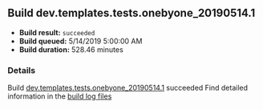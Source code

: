 ## Build dev.templates.tests.onebyone_20190514.1
- **Build result:** `succeeded`
- **Build queued:** 5/14/2019 5:00:00 AM
- **Build duration:** 528.46 minutes
### Details
Build [dev.templates.tests.onebyone_20190514.1](https://winappstudio.visualstudio.com/web/build.aspx?pcguid=a4ef43be-68ce-4195-a619-079b4d9834c2&builduri=vstfs%3a%2f%2f%2fBuild%2fBuild%2f27955) succeeded
Find detailed information in the [build log files](https://uwpctdiags.blob.core.windows.net/buildlogs/dev.templates.tests.onebyone_20190514.1_logs.zip)
